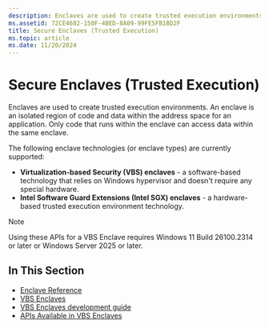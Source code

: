 ```yaml
---
description: Enclaves are used to create trusted execution environments. An enclave is an isolated region of code and data within the address space for an application.
ms.assetid: 72CE4682-150F-4BED-8A09-99FE5FB1BD2F
title: Secure Enclaves (Trusted Execution)
ms.topic: article
ms.date: 11/20/2024
---
```


# Secure Enclaves (Trusted Execution)

Enclaves are used to create trusted execution environments. An enclave is an isolated region of code and data within the address space for an application. Only code that runs within the enclave can access data within the same enclave.

The following enclave technologies (or enclave types) are currently supported:

- **Virtualization-based Security (VBS) enclaves** - a software-based technology that relies on Windows hypervisor and doesn't require any special hardware.
- **Intel Software Guard Extensions (Intel SGX) enclaves** - a hardware-based trusted execution environment technology.

> [!NOTE]
> Using these APIs for a VBS Enclave requires Windows 11 Build 26100.2314 or later or Windows Server 2025 or later.

## In This Section

- [Enclave Reference](enclaves-reference.md)
- [VBS Enclaves](vbs-enclaves.md)
- [VBS Enclaves development guide](vbs-enclaves-dev-guide.md)
- [APIs Available in VBS Enclaves](available-in-enclaves.md)
